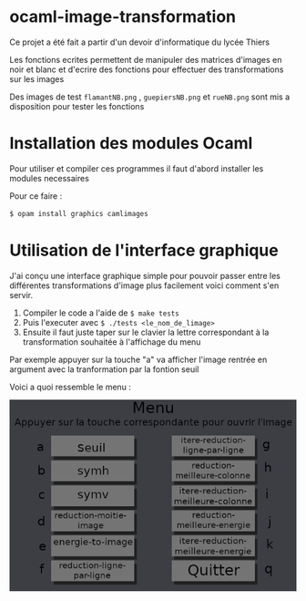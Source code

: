 # ocaml-image-transformation
Ce projet a été fait a partir d'un devoir d'informatique du lycée Thiers

Les fonctions ecrites permettent de manipuler des matrices d'images en noir et blanc  et d'ecrire des fonctions pour effectuer des transformations sur les images

Des images de test `flamantNB.png` , `guepiersNB.png` et `rueNB.png` sont mis a disposition pour tester les fonctions 


# Installation des modules Ocaml

Pour utiliser et compiler ces programmes il faut d'abord installer les modules necessaires

Pour ce faire :
```sh
$ opam install graphics camlimages
```



# Utilisation de l'interface graphique

J'ai conçu une interface graphique simple pour pouvoir passer entre les différentes transformations d'image plus facilement voici comment s'en servir.

1. Compiler le code a l'aide de  `$ make tests`
2. Puis l'executer avec `$ ./tests <le_nom_de_limage>`
3. Ensuite il faut juste taper sur le clavier la lettre correspondant à la transformation souhaitée à l'affichage du menu 

Par exemple appuyer sur la touche "a" va afficher l'image rentrée en argument avec la tranformation par la fontion seuil


 Voici a quoi ressemble le menu :

![menu.png](img/menu.png)


